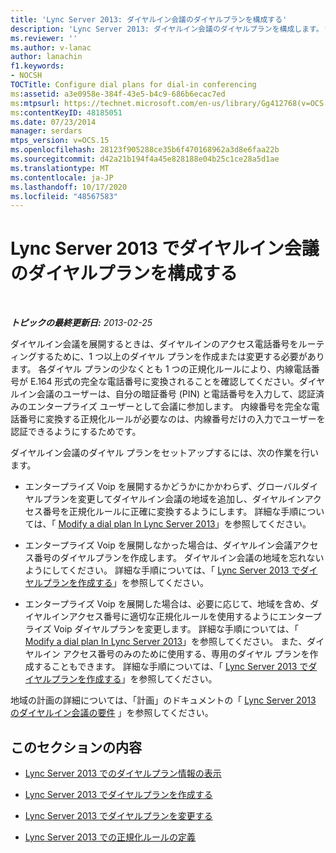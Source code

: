 ```yaml
---
title: 'Lync Server 2013: ダイヤルイン会議のダイヤルプランを構成する'
description: 'Lync Server 2013: ダイヤルイン会議のダイヤルプランを構成します。'
ms.reviewer: ''
ms.author: v-lanac
author: lanachin
f1.keywords:
- NOCSH
TOCTitle: Configure dial plans for dial-in conferencing
ms:assetid: a3e0958e-384f-43e5-b4c9-686b6ecac7ed
ms:mtpsurl: https://technet.microsoft.com/en-us/library/Gg412768(v=OCS.15)
ms:contentKeyID: 48185051
ms.date: 07/23/2014
manager: serdars
mtps_version: v=OCS.15
ms.openlocfilehash: 28123f905288ce35b6f470168962a3d8e6faa22b
ms.sourcegitcommit: d42a21b194f4a45e828188e04b25c1ce28a5d1ae
ms.translationtype: MT
ms.contentlocale: ja-JP
ms.lasthandoff: 10/17/2020
ms.locfileid: "48567583"
---
```

# <a name="configure-dial-plans-for-dial-in-conferencing-in-lync-server-2013"></a>Lync Server 2013 でダイヤルイン会議のダイヤルプランを構成する

<div data-xmlns="http://www.w3.org/1999/xhtml">

<div class="topic" data-xmlns="http://www.w3.org/1999/xhtml" data-msxsl="urn:schemas-microsoft-com:xslt" data-cs="https://msdn.microsoft.com/">

<div data-asp="https://msdn2.microsoft.com/asp">



</div>

<div id="mainSection">

<div id="mainBody">

<span> </span>

_**トピックの最終更新日:** 2013-02-25_

ダイヤルイン会議を展開するときは、ダイヤルインのアクセス電話番号をルーティングするために、1 つ以上のダイヤル プランを作成または変更する必要があります。 各ダイヤル プランの少なくとも 1 つの正規化ルールにより、内線電話番号が E.164 形式の完全な電話番号に変換されることを確認してください。ダイヤルイン会議のユーザーは、自分の暗証番号 (PIN) と電話番号を入力して、認証済みのエンタープライズ ユーザーとして会議に参加します。 内線番号を完全な電話番号に変換する正規化ルールが必要なのは、内線番号だけの入力でユーザーを認証できるようにするためです。

ダイヤルイン会議のダイヤル プランをセットアップするには、次の作業を行います。

  - エンタープライズ Voip を展開するかどうかにかかわらず、グローバルダイヤルプランを変更してダイヤルイン会議の地域を追加し、ダイヤルインアクセス番号を正規化ルールに正確に変換するようにします。 詳細な手順については、「 [Modify a dial plan In Lync Server 2013](lync-server-2013-modify-a-dial-plan.md)」を参照してください。

  - エンタープライズ Voip を展開しなかった場合は、ダイヤルイン会議アクセス番号のダイヤルプランを作成します。 ダイヤルイン会議の地域を忘れないようにしてください。 詳細な手順については、「 [Lync Server 2013 でダイヤルプランを作成する](lync-server-2013-create-a-dial-plan.md)」を参照してください。

  - エンタープライズ Voip を展開した場合は、必要に応じて、地域を含め、ダイヤルインアクセス番号に適切な正規化ルールを使用するようにエンタープライズ Voip ダイヤルプランを変更します。 詳細な手順については、「 [Modify a dial plan In Lync Server 2013](lync-server-2013-modify-a-dial-plan.md)」を参照してください。 また、ダイヤルイン アクセス番号のみのために使用する、専用のダイヤル プランを作成することもできます。 詳細な手順については、「 [Lync Server 2013 でダイヤルプランを作成する](lync-server-2013-create-a-dial-plan.md)」を参照してください。

地域の計画の詳細については、「計画」のドキュメントの「 [Lync Server 2013 のダイヤルイン会議の要件](lync-server-2013-dial-in-conferencing-requirements.md) 」を参照してください。

<div>

## <a name="in-this-section"></a>このセクションの内容

  - [Lync Server 2013 でのダイヤルプラン情報の表示](lync-server-2013-view-dial-plan-information.md)

  - [Lync Server 2013 でダイヤルプランを作成する](lync-server-2013-create-a-dial-plan.md)

  - [Lync Server 2013 でダイヤルプランを変更する](lync-server-2013-modify-a-dial-plan.md)

  - [Lync Server 2013 での正規化ルールの定義](lync-server-2013-defining-normalization-rules.md)

</div>

</div>

<span> </span>

</div>

</div>

</div>

